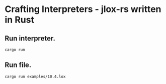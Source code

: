 # Crafting Interpreters - jlox-rs written in Rust 

## Run interpreter.

```
cargo run
```

## Run file.

```
cargo run examples/10.4.lox
```
